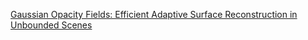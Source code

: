 [Gaussian Opacity Fields: Efficient Adaptive Surface Reconstruction in Unbounded Scenes](https://github.com/autonomousvision/gaussian-opacity-fields)
